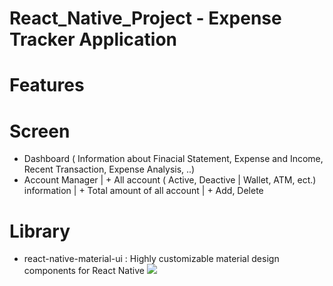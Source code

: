 # React_Native_Project - Expense Tracker Application

# Features


# Screen
- Dashboard ( Information about Finacial Statement, Expense and Income, Recent Transaction, Expense Analysis, ..)
- Account Manager 
 | + All account ( Active, Deactive | Wallet, ATM, ect.) information
 | + Total amount of all account
 | + Add, Delete

# Library
 - react-native-material-ui : Highly customizable material design components for React Native
  ![](https://cdn-images-1.medium.com/max/2000/1*c4LrPZvMIgIZntDPfYDKFA.png)



